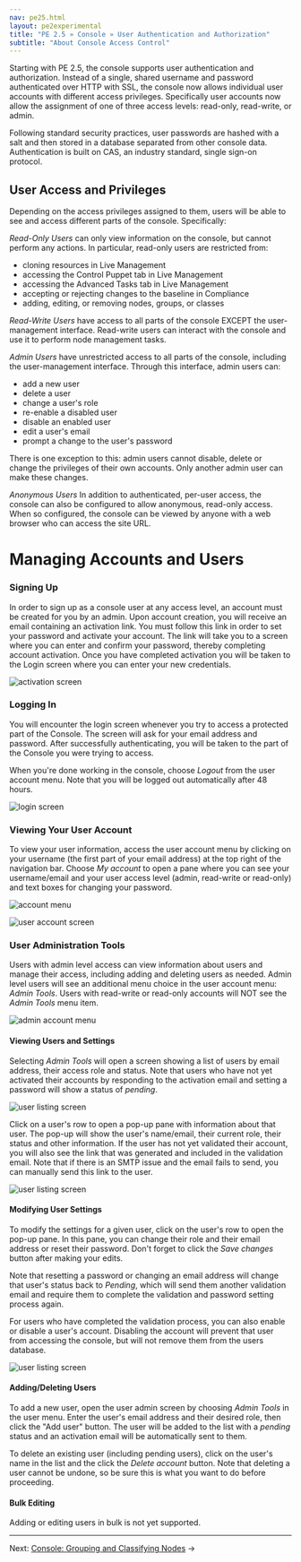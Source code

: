 ```yaml
---
nav: pe25.html
layout: pe2experimental
title: "PE 2.5 » Console » User Authentication and Authorization"
subtitle: "About Console Access Control"
---
```


Starting with PE 2.5, the console supports user authentication and authorization. Instead of a single, shared username and password authenticated over HTTP with SSL, the console now allows individual user accounts with different access privileges. Specifically user accounts now allow the assignment of one of three access levels: read-only, read-write, or admin.

Following standard security practices, user passwords are hashed with a salt and then stored in a database separated from other console data. Authentication is built on CAS, an industry standard, single sign-on protocol.

User Access and Privileges
-----
Depending on the access privileges assigned to them, users will be able to see and access different parts of the console. Specifically:

_Read-Only Users_ can only view information on the console, but cannot perform any actions. In particular, read-only users are restricted from:

* cloning resources in Live Management
* accessing the Control Puppet tab in Live Management
* accessing the Advanced Tasks tab in Live Management
* accepting or rejecting changes to the baseline in Compliance
* adding, editing, or removing nodes, groups, or classes

_Read-Write Users_ have access to all parts of the console EXCEPT the user-management interface. Read-write users can interact with the console and use it to perform node management tasks. 

_Admin Users_ have unrestricted access to all parts of the console, including the user-management interface. Through this interface, admin users can:

* add a new user
* delete a user
* change a user's role
* re-enable a disabled user
* disable an enabled user
* edit a user's email
* prompt a change to the user's password

There is one exception to this: admin users cannot disable, delete or change the privileges of their own accounts. Only another admin user can make these changes.

_Anonymous Users_ In addition to authenticated, per-user access, the console can also be configured to allow anonymous, read-only access. When so configured, the console can be viewed by anyone with a web browser who can access the site URL.

Managing Accounts and Users
======
### Signing Up
In order to sign up as a console user at any access level, an account must be created for you by an admin. Upon account creation, you will receive an email containing an activation link. You must follow this link in order to set your password and activate your account. The link will take you to a screen where you can enter and confirm your password, thereby completing account activation. Once you have completed activation you will be taken to the Login screen where you can enter your new credentials.

![activation screen](./images/console/user_activation.jpg)

### Logging In
You will encounter the login screen whenever you try to access a protected part of the Console. The screen will ask for your email address and password. After successfully authenticating, you will be taken to the part of the Console you were trying to access.

When you're done working in the console, choose *Logout* from the user account menu. Note that you will be logged out automatically after 48 hours.

![login screen](./images/console/login.jpg)

### Viewing Your User Account
To view your user information, access the user account menu by clicking on your username (the first part of your email address) at the top right of the navigation bar. Choose *My account* to open a pane where you can see your username/email and your user access level (admin, read-write or read-only) and text boxes for changing your password.

![account menu](./images/console/user_account_menu.jpg)

![user account screen](./images/console/user_account_signin.jpg)

### User Administration Tools
Users with admin level access can view information about users and manage their access, including adding and deleting users as needed. Admin level users will see an additional menu choice in the user account menu: *Admin Tools*. Users with read-write or read-only accounts will NOT see the *Admin Tools* menu item.

![admin account menu](./images/console/admin_account_menu.jpg)

#### Viewing Users and Settings
Selecting *Admin Tools* will open a screen showing a list of users by email address, their access role and  status. Note that users who have not yet activated their accounts by responding to the activation email and setting a password will show a status of *pending*. 

![user listing screen](./images/console/user_admin_screen.jpg)

Click on a user's row to open a pop-up pane with information about that user. The pop-up will show the user's name/email, their current role, their status and other information. If the user has not yet validated their account, you will also see the link that was generated and included in the validation email. Note that if there is an SMTP issue and the email fails to send, you can manually send this link to the user.

![user listing screen](./images/console/user_popup_pending.jpg)

#### Modifying User Settings
To modify the settings for a given user, click on the user's row to open the pop-up pane. In this pane, you can change their role and their email address or reset their password. Don't forget to click the *Save changes* button after making your edits. 

Note that resetting a password or changing an email address will change that user's status back to *Pending*, which will send them another validation email and require them to complete the validation and password setting process again.

For users who have completed the validation process, you can also enable or disable a user's account. Disabling the account will prevent that user from accessing the console, but will not remove them from the users database.

![user listing screen](./images/console/user_popup_active.jpg)

#### Adding/Deleting Users

To add a new user, open the user admin screen by choosing *Admin Tools* in the user menu. Enter the user's email address and their desired role, then click the "Add user" button. The user will be added to the list with a *pending* status and an activation email will be automatically sent to them.

To delete an existing user (including pending users), click on the user's name in the list and the click the *Delete account* button. Note that deleting a user cannot be undone, so be sure this is what you want to do before proceeding.

#### Bulk Editing
Adding or editing users in bulk is not yet supported.
* * *

Next: [Console: Grouping and Classifying Nodes](./console_classes_groups.html) &rarr;

